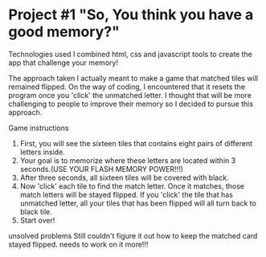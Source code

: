 <h1>Project #1
"So, You think you have a good memory?"
</h1>

Technologies used
I combined html, css and javascript tools to create the app that challenge your memory!


The approach taken
I actually meant to make a game that matched tiles will remained flipped. On the way of coding, I encountered that it resets the program once you 'click' the unmatched letter. I thought that will be more challenging to people to improve their memory so I decided to pursue this approach.


Game instructions
1. First, you will see the sixteen tiles that contains eight pairs of different letters inside.
2. Your goal is to memorize where these letters are located within 3 seconds.(USE YOUR FLASH MEMORY POWER!!!)
3. After three seconds, all sixteen tiles will be covered with black.
4. Now 'click' each tile to find the match letter. Once it matches, those match letters will be stayed flipped. If you 'click' the tile that has unmatched letter, all your tiles that has been flipped will all turn back to black tile.
5. Start over!

unsolved problems
Still couldn't figure it out how to keep the matched card stayed flipped. needs to work on it more!!!
